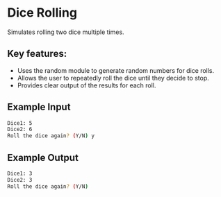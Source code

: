 # Dice Rolling
Simulates rolling two dice multiple times.

## Key features:
- Uses the random module to generate random numbers for dice rolls.
- Allows the user to repeatedly roll the dice until they decide to stop.
- Provides clear output of the results for each roll.

## Example Input 
```bash
Dice1: 5
Dice2: 6
Roll the dice again? (Y/N) y
```
## Example Output 

```bash
Dice1: 3
Dice2: 3
Roll the dice again? (Y/N) 
```

